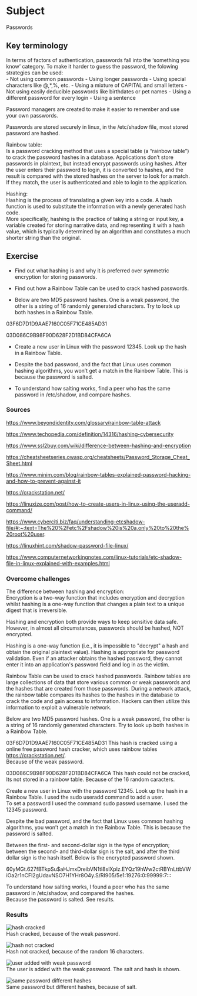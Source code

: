 # Subject
Passwords

## Key terminology
In terms of factors of authentication, passwords fall into the ‘something you know’ category.
To make it harder to guess the password, the folowing strategies can be used:  
	- Not using common passwords
	- Using longer passwords
	- Using special characters like @,*,%, etc.
	- Using a mixture of CAPITAL and small letters
	- Not using easily deducible passwords like birthdates or pet names
	- Using a different password for every login
	- Using a sentence  
  
Password managers are created to make it easier to remember and use your own passwords.  

Passwords are stored securely in linux, in the /etc/shadow file, most stored password are hashed.  

Rainbow table:  
Is a password cracking method that uses a special table (a “rainbow table”) to crack the password hashes in a database. Applications don’t store passwords in plaintext, but instead encrypt passwords using hashes. After the user enters their password to login, it is converted to hashes, and the result is compared with the stored hashes on the server to look for a match. If they match, the user is authenticated and able to login to the application.  

Hashing:  
Hashing is the process of translating a given key into a code. A hash function is used to substitute the information with a newly generated hash code.  
More specifically, hashing is the practice of taking a string or input key, a variable created for storing narrative data, and representing it with a hash value, which is typically determined by an algorithm and constitutes a much shorter string than the original.



## Exercise  
- Find out what hashing is and why it is preferred over symmetric encryption for storing passwords.  

- Find out how a Rainbow Table can be used to crack hashed passwords.  

- Below are two MD5 password hashes. One is a weak password, the other is a string of 16 randomly generated characters. Try to look up both hashes in a Rainbow Table.  

03F6D7D1D9AAE7160C05F71CE485AD31  

03D086C9B98F90D628F2D1BD84CFA6CA  

- Create a new user in Linux with the password 12345. Look up the hash in a Rainbow Table.  

- Despite the bad password, and the fact that Linux uses common hashing algorithms, you won’t get a match in the Rainbow Table. This is because the password is salted.  

- To understand how salting works, find a peer who has the same password in /etc/shadow, and compare hashes.


### Sources
https://www.beyondidentity.com/glossary/rainbow-table-attack  

https://www.techopedia.com/definition/14316/hashing-cybersecurity  

https://www.ssl2buy.com/wiki/difference-between-hashing-and-encryption  

https://cheatsheetseries.owasp.org/cheatsheets/Password_Storage_Cheat_Sheet.html  

https://www.minim.com/blog/rainbow-tables-explained-password-hacking-and-how-to-prevent-against-it  

https://crackstation.net/  

https://linuxize.com/post/how-to-create-users-in-linux-using-the-useradd-command/  

https://www.cyberciti.biz/faq/understanding-etcshadow-file/#:~:text=The%20%2Fetc%2Fshadow%20is%20a,only%20to%20the%20root%20user.  

https://linuxhint.com/shadow-password-file-linux/  

https://www.computernetworkingnotes.com/linux-tutorials/etc-shadow-file-in-linux-explained-with-examples.html

### Overcome challenges
The difference between hashing and encryption:  
Encryption is a two-way function that includes encryption and decryption whilst hashing is a one-way function that changes a plain text to a unique digest that is irreversible.  

Hashing and encryption both provide ways to keep sensitive data safe. However, in almost all circumstances, passwords should be hashed, NOT encrypted.

Hashing is a one-way function (i.e., it is impossible to "decrypt" a hash and obtain the original plaintext value). Hashing is appropriate for password validation. Even if an attacker obtains the hashed password, they cannot enter it into an application's password field and log in as the victim.  

Rainbow Table can be used to crack hashed passwords. Rainbow tables are large collections of data that store various common or weak passwords and the hashes that are created from those passwords. During a network attack, the rainbow table compares its hashes to the hashes in the database to crack the code and gain access to information. Hackers can then utilize this information to exploit a vulnerable network.  

Below are two MD5 password hashes. One is a weak password, the other is a string of 16 randomly generated characters. Try to look up both hashes in a Rainbow Table.  

03F6D7D1D9AAE7160C05F71CE485AD31  This hash is cracked using a online free password hash cracker, which uses rainbow tables https://crackstation.net/.  
Because of the weak password.  

03D086C9B98F90D628F2D1BD84CFA6CA  This hash could not be cracked, Its not stored in a rainbow table. Because of the 16 random caracters.  

Create a new user in Linux with the password 12345. Look up the hash in a Rainbow Table. I used the sudo useradd command to add a user.  
To set a password I used the command sudo passwd username.  I used the 12345 password.  

Despite the bad password, and the fact that Linux uses common hashing algorithms, you won’t get a match in the Rainbow Table. This is because the password is salted.  

Between the first- and second-dollar sign is the type of encryption; between the second- and third-dollar sign is the salt, and after the third dollar sign is the hash itself. Below is the encrypted password shown. 

$6$0yMGt.627fBTkpSu$aHJmxDreibVN1tl8slXplz.EYQz19hWw2ctRBYnLttbVWiOa2r1nCFl2gUdavNSO7H1YHr8O4y.S/RI905/5e1:19276:0:99999:7:::  

To understand how salting works, I found a peer who has the same password in /etc/shadow, and compared the hashes.  
Because the password is salted. See results.  


### Results  
![hash cracked](https://github.com/Techgrounds-Cloud-9/cloud-9-karimtouzani24/blob/2893462184fc6f528abc076111696033feb550ab/00_includes/SEC/hash1%20cracked.png)  
Hash cracked, because of the weak password.  
  

![hash not cracked](https://github.com/Techgrounds-Cloud-9/cloud-9-karimtouzani24/blob/2893462184fc6f528abc076111696033feb550ab/00_includes/SEC/hash2%20not%20cracked.png)  
Hash not cracked, because of the random 16 characters.  
  

![user added with weak password](https://github.com/Techgrounds-Cloud-9/cloud-9-karimtouzani24/blob/2893462184fc6f528abc076111696033feb550ab/00_includes/SEC/hash%20salt%20ilias.png)  
The user is added with the weak password. The salt and hash is shown.  

![same password different hashes](https://github.com/Techgrounds-Cloud-9/cloud-9-karimtouzani24/blob/02f3e986bad66dcf2011259945e3892bc3806ccd/00_includes/SEC/password%20hashes.png)  
Same password but different hashes, because of salt.